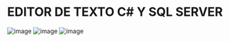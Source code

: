 # EDITOR DE TEXTO C# Y SQL SERVER
![image](https://github.com/user-attachments/assets/e06c2575-6ac6-4c74-b402-72a39dffa29b)
![image](https://github.com/user-attachments/assets/d975967f-b7a0-45f9-be1e-5c148d558f8f)
![image](https://github.com/user-attachments/assets/e57a2185-6908-4069-a6a2-3c95b092f780)



